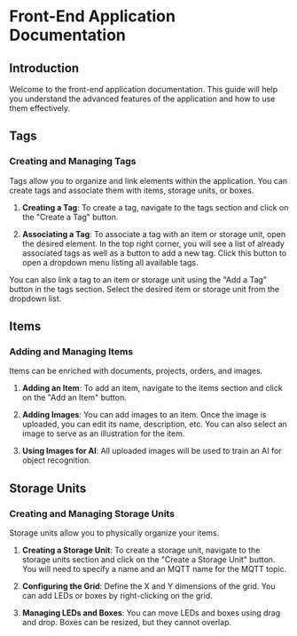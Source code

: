 # Front-End Application Documentation

## Introduction
Welcome to the front-end application documentation. This guide will help you understand the advanced features of the application and how to use them effectively.

## Tags

### Creating and Managing Tags
Tags allow you to organize and link elements within the application. You can create tags and associate them with items, storage units, or boxes.

1. **Creating a Tag**: To create a tag, navigate to the tags section and click on the "Create a Tag" button.

2. **Associating a Tag**: To associate a tag with an item or storage unit, open the desired element. In the top right corner, you will see a list of already associated tags as well as a button to add a new tag. Click this button to open a dropdown menu listing all available tags.

You can also link a tag to an item or storage unit using the "Add a Tag" button in the tags section. Select the desired item or storage unit from the dropdown list.

## Items

### Adding and Managing Items
Items can be enriched with documents, projects, orders, and images.

1. **Adding an Item**: To add an item, navigate to the items section and click on the "Add an Item" button.

2. **Adding Images**: You can add images to an item. Once the image is uploaded, you can edit its name, description, etc. You can also select an image to serve as an illustration for the item.

3. **Using Images for AI**: All uploaded images will be used to train an AI for object recognition.

## Storage Units

### Creating and Managing Storage Units
Storage units allow you to physically organize your items.

1. **Creating a Storage Unit**: To create a storage unit, navigate to the storage units section and click on the "Create a Storage Unit" button. You will need to specify a name and an MQTT name for the MQTT topic.

2. **Configuring the Grid**: Define the X and Y dimensions of the grid. You can add LEDs or boxes by right-clicking on the grid.

3. **Managing LEDs and Boxes**: You can move LEDs and boxes using drag and drop. Boxes can be resized, but they cannot overlap.
